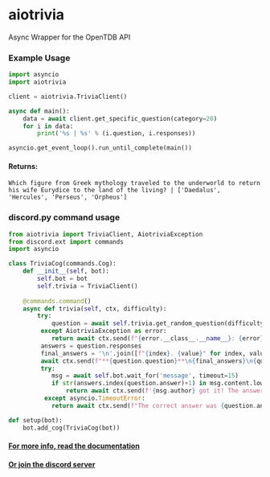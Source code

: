 # aiotrivia
Async Wrapper for the OpenTDB API

### Example Usage
```py
import asyncio
import aiotrivia

client = aiotrivia.TriviaClient()

async def main():
    data = await client.get_specific_question(category=20)
    for i in data:
        print('%s | %s' % (i.question, i.responses))

asyncio.get_event_loop().run_until_complete(main())
```

#### Returns:
`Which figure from Greek mythology traveled to the underworld to return his wife Eurydice to the land of the living? | ['Daedalus', 'Hercules', 'Perseus', 'Orpheus']`

### discord.py command usage

```py
from aiotrivia import TriviaClient, AiotriviaException
from discord.ext import commands
import asyncio

class TriviaCog(commands.Cog):
    def __init__(self, bot):
        self.bot = bot
        self.trivia = TriviaClient()
        
    @commands.command()
    async def trivia(self, ctx, difficulty):
        try:
            question = await self.trivia.get_random_question(difficulty)
         except AiotriviaException as error:
            return await ctx.send(f"{error.__class__.__name__}: {error}") 
         answers = question.responses
         final_answers = '\n'.join([f"{index}. {value}" for index, value in enumerate(answers, 1)])
         await ctx.send(f"**{question.question}**\n{final_answers}\n{question.type.capitalize()} Question about {question.category} of {question.difficulty} difficulty")
         try:
            msg = await self.bot.wait_for('message', timeout=15)
            if str(answers.index(question.answer)+1) in msg.content.lower():
                return await ctx.send(f'{msg.author} got it! The answer was {question.answer}')
          except asyncio.TimeoutError:
            return await ctx.send(f"The correct answer was {question.answer}")

def setup(bot):
    bot.add_cog(TriviaCog(bot))
```
#### <a href=https://github.com/niztg/aiotrivia/blob/master/DOCUMENTATION.md>For more info, read the documentation</a>
#### <a href=https://cybertron-5k.netlify.app/server>Or join the discord server</a>
